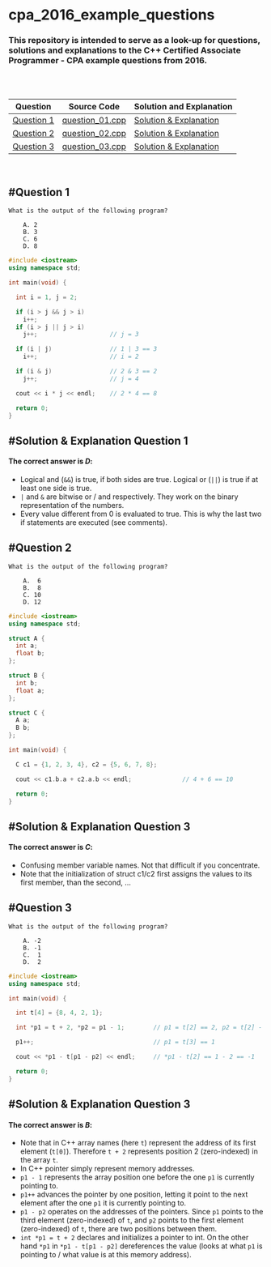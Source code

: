 
# cpa_2016_example_questions

### This repository is intended to serve as a look-up for questions, solutions and explanations to the C++ Certified Associate Programmer - CPA example questions from 2016.
<br/>
<br/>

Question | Source Code | Solution and Explanation
---|---|---
[Question 1](#question-1) | [question_01.cpp](https://github.com/SebastianWilke/cpa_2016_example_questions/blob/master/question_01.cpp) | [Solution & Explanation](#solution--explanation-question-1)
[Question 2](#question-2) | [question_02.cpp](https://github.com/SebastianWilke/cpa_2016_example_questions/blob/master/question_02.cpp) | [Solution & Explanation](#solution--explanation-question-2)
[Question 3](#question-3) | [question_03.cpp](https://github.com/SebastianWilke/cpa_2016_example_questions/blob/master/question_03.cpp) | [Solution & Explanation](#solution--explanation-question-3)

<br/>

## #Question 1
    What is the output of the following program?
    
        A. 2
        B. 3
        C. 6
        D. 8

```cpp
#include <iostream>
using namespace std;

int main(void) {

  int i = 1, j = 2;

  if (i > j && j > i)
    i++;
  if (i > j || j > i)
    j++;                    // j = 3

  if (i | j)                // 1 | 3 == 3
    i++;                    // i = 2

  if (i & j)                // 2 & 3 == 2
    j++;                    // j = 4

  cout << i * j << endl;    // 2 * 4 == 8

  return 0;
}
```

## #Solution & Explanation Question 1
#### The correct answer is _D_:
* Logical and (```&&```) is true, if both sides are true. Logical or (```||```) is true if at least one side is true. 
* ```|``` and ```&``` are bitwise or / and respectively. They work on the binary representation of the numbers.
* Every value different from 0 is evaluated to true. This is why the last two if statements are executed (see comments).

## #Question 2
    What is the output of the following program?
    
        A.  6
        B.  8
        C. 10
        D. 12

```cpp
#include <iostream>
using namespace std;

struct A {
  int a;
  float b;
};

struct B {
  int b;
  float a;
};

struct C {
  A a;
  B b;
};

int main(void) {

  C c1 = {1, 2, 3, 4}, c2 = {5, 6, 7, 8};

  cout << c1.b.a + c2.a.b << endl;              // 4 + 6 == 10

  return 0;
}
```

## #Solution & Explanation Question 3
#### The correct answer is _C_:
* Confusing member variable names. Not that difficult if you concentrate.
* Note that the initialization of struct c1/c2 first assigns the values to its first member, than the second, ...

## #Question 3
    What is the output of the following program?
    
        A. -2
        B. -1
        C.  1
        D.  2
        
```cpp
#include <iostream>
using namespace std;

int main(void) {

  int t[4] = {8, 4, 2, 1};

  int *p1 = t + 2, *p2 = p1 - 1;        // p1 = t[2] == 2, p2 = t[2] - 1 == t[1] == 4

  p1++;                                 // p1 = t[3] == 1

  cout << *p1 - t[p1 - p2] << endl;     // *p1 - t[2] == 1 - 2 == -1

  return 0;
}
```

## #Solution & Explanation Question 3
#### The correct answer is _B_:
* Note that in C++ array names (here ```t```) represent the address of its first element (```t[0]```). Therefore ```t + 2``` represents position 2 (zero-indexed) in the array ```t```.
* In C++ pointer simply represent memory addresses.
* ```p1 - 1``` represents the array position one before the one ```p1``` is currently pointing to.
* ```p1++``` advances the pointer by one position, letting it point to the next element after the one ```p1``` it is currently pointing to.
* ```p1 - p2``` operates on the addresses of the pointers. Since ```p1``` points to the third element (zero-indexed) of ```t```, and ```p2```  points to the first element (zero-indexed) of ```t```, there are two positions between them.
* ```int *p1 = t + 2``` declares and initializes a pointer to int. On the other hand ```*p1``` in ```*p1 - t[p1 - p2]``` dereferences the value (looks at what ```p1``` is pointing to / what value is at this memory address).